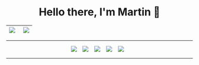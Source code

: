 <div align="center">
<h1> Hello there, I'm Martin 👋</h1>


| <img align="left" src="https://github-readme-stats.vercel.app/api?username=martinw-dev&count_private=true&show_icons=true&hide=prs,issues,contribs&theme=dracula" /> | <img align="right" src="https://github-readme-stats.vercel.app/api/top-langs/?username=martinw-dev&hide=Liquid,Shaderlab,css&langs_count=3&theme=dracula&layout=compact" /> | 
| ------------- | ------------- |
<hr>


<p align="center">
 <img src="https://img.shields.io/badge/typescript-%23007ACC.svg?style=for-the-badge&logo=typescript&logoColor=white" />&nbsp;&nbsp;&nbsp;
 <img src="https://img.shields.io/badge/python-3670A0?style=for-the-badge&logo=python&logoColor=ffdd54" />&nbsp;&nbsp;&nbsp;
 <img src="https://img.shields.io/badge/java-%23ED8B00.svg?style=for-the-badge&logo=java&logoColor=white" />&nbsp;&nbsp;&nbsp;
 <img src="https://img.shields.io/badge/node.js-6DA55F?style=for-the-badge&logo=node.js&logoColor=white" />&nbsp;&nbsp;&nbsp;
 <img src="https://img.shields.io/badge/react-%2320232a.svg?style=for-the-badge&logo=react&logoColor=%2361DAFB" />&nbsp;&nbsp;&nbsp;
 </p>

<hr>

</div>
